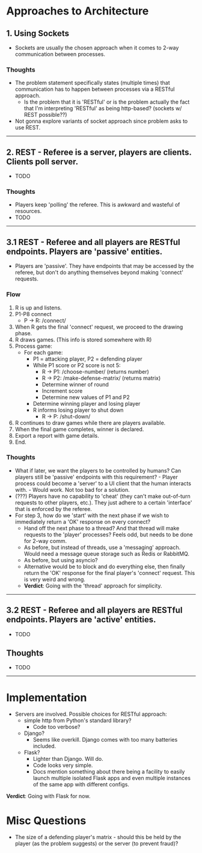 # Approaches to Architecture

## 1. Using Sockets

- Sockets are usually the chosen approach when it comes to 2-way communication
    between processes.

### Thoughts

- The problem statement specifically states (multiple times) that communication
    has to happen between processes via a RESTful approach.
    - Is the problem that it is 'RESTful' or is the problem actually the fact
        that I'm interpreting 'RESTful' as being http-based? (sockets w/ REST
        possible??)
- Not gonna explore variants of socket approach since problem asks to use REST.

------------------------------------------------------------------------------

## 2. REST - Referee is a server, players are clients. Clients poll server.

- TODO

### Thoughts

- Players keep 'polling' the referee. This is awkward and wasteful of
    resources.
- TODO

------------------------------------------------------------------------------

## 3.1 REST - Referee and all players are RESTful endpoints. Players are 'passive' entities.

- Players are 'passive'. They have endpoints that may be accessed by the
    referee, but don't do anything themselves beyond making 'connect' requests.

### Flow

1. R is up and listens.
2. P1-P8 connect
    - P -> R: /connect/
3. When R gets the final 'connect' request, we proceed to the drawing phase.
4. R draws games. (This info is stored somewhere with R)
5. Process game:
    - For each game:
        - P1 = attacking player, P2 = defending player
        - While P1 score or P2 score is not 5:
            - R -> P1: /choose-number/ (returns number)
            - R -> P2: /make-defense-matrix/ (returns matrix)
            - Determine winner of round
            - Increment score
            - Determine new values of P1 and P2
        - Determine winning player and losing player
        - R informs losing player to shut down
            - R -> P: /shut-down/
6. R continues to draw games while there are players available.
7. When the final game completes, winner is declared.
8. Export a report with game details.
9. End.

### Thoughts

- What if later, we want the players to be controlled by humans? Can players
    still be 'passive' endpoints with this requirement?
        - Player process could become a 'server' to a UI client that the human
            interacts with.
            - Would work. Not too bad for a solution.
- (???) Players have no capability to 'cheat' (they can't make out-of-turn requests
    to other players, etc.). They just adhere to a certain 'interface' that is
    enforced by the referee.
- For step 3, how do we 'start' with the next phase if we wish to immediately
    return a 'OK' response on every connect?
    - Hand off the next phase to a thread? And that thread will make requests
        to the 'player' processes? Feels odd, but needs to be done for 2-way
        comm.
    - As before, but instead of threads, use a 'messaging' approach. Would need
        a message queue storage such as Redis or RabbitMQ.
    - As before, but using asyncio?
    - Alternative would be to block and do everything else, then finally return
        the 'OK' response for the final player's 'connect' request. This is
        very weird and wrong.
    - **Verdict**: Going with the 'thread' approach for simplicity.

------------------------------------------------------------------------------

## 3.2 REST - Referee and all players are RESTful endpoints. Players are 'active' entities.

- TODO

## Thoughts

- TODO

------------------------------------------------------------------------------

# Implementation

- Servers are involved. Possible choices for RESTful approach:
    - simple http from Python's standard library?
        - Code too verbose?
    - Django?
        - Seems like overkill. Django comes with too many batteries included.
    - Flask?
        - Lighter than Django. Will do.
        - Code looks very simple.
        - Docs mention something about there being a facility to easily launch
            multiple isolated Flask apps and even multiple instances of the
            same app with different configs.

**Verdict**: Going with Flask for now.


# Misc Questions

- The size of a defending player's matrix - should this be held by the player
    (as the problem suggests) or the server (to prevent fraud)?
